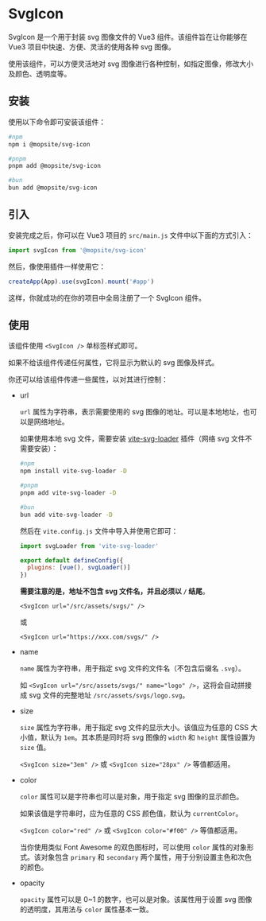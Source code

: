 # SvgIcon

SvgIcon 是一个用于封装 svg 图像文件的 Vue3 组件。该组件旨在让你能够在 Vue3 项目中快速、方便、灵活的使用各种 svg 图像。

使用该组件，可以方便灵活地对 svg 图像进行各种控制，如指定图像，修改大小及颜色、透明度等。

## 安装

使用以下命令即可安装该组件：

```sh
#npm
npm i @mopsite/svg-icon

#pnpm
pnpm add @mopsite/svg-icon

#bun
bun add @mopsite/svg-icon
```

## 引入

安装完成之后，你可以在 Vue3 项目的 `src/main.js` 文件中以下面的方式引入：

```js
import svgIcon from '@mopsite/svg-icon'
```

然后，像使用插件一样使用它：

```js
createApp(App).use(svgIcon).mount('#app')
```

这样，你就成功的在你的项目中全局注册了一个 SvgIcon 组件。

## 使用

该组件使用 `<SvgIcon />` 单标签样式即可。

如果不给该组件传递任何属性，它将显示为默认的 svg 图像及样式。

你还可以给该组件传递一些属性，以对其进行控制：

- url

  `url` 属性为字符串，表示需要使用的 svg 图像的地址。可以是本地地址，也可以是网络地址。

  如果使用本地 svg 文件，需要安装 [vite-svg-loader](https://github.com/jpkleemans/vite-svg-loader) 插件（网络 svg 文件不需要安装）：

  ```sh
  #npm
  npm install vite-svg-loader -D

  #pnpm
  pnpm add vite-svg-loader -D

  #bun
  bun add vite-svg-loader -D
  ```

  然后在 `vite.config.js` 文件中导入并使用它即可：

  ```js
  import svgLoader from 'vite-svg-loader'

  export default defineConfig({
    plugins: [vue(), svgLoader()]
  })
  ```

  **需要注意的是，地址不包含 svg 文件名，并且必须以 `/` 结尾**。

  `<SvgIcon url="/src/assets/svgs/" />`

  或

  `<SvgIcon url="https://xxx.com/svgs/" />`

- name

  `name` 属性为字符串，用于指定 svg 文件的文件名（不包含后缀名 `.svg`）。

  如 `<SvgIcon url="/src/assets/svgs/" name="logo" />`，这将会自动拼接成 svg 文件的完整地址 `/src/assets/svgs/logo.svg`。

- size

  `size` 属性为字符串，用于指定 svg 文件的显示大小。该值应为任意的 CSS 大小值，默认为 `1em`。其本质是同时将 svg 图像的 `width` 和 `height` 属性设置为 `size` 值。

  `<SvgIcon size="3em" />` 或 `<SvgIcon size="28px" />` 等值都适用。

- color

  `color` 属性可以是字符串也可以是对象，用于指定 svg 图像的显示颜色。

  如果该值是字符串时，应为任意的 CSS 颜色值，默认为 `currentColor`。

  `<SvgIcon color="red" />` 或 `<SvgIcon color="#f00" />` 等值都适用。

  当你使用类似 Font Awesome 的双色图标时，可以使用 `color` 属性的对象形式。该对象包含 `primary` 和 `secondary` 两个属性，用于分别设置主色和次色的颜色。

- opacity

  `opacity` 属性可以是 0~1 的数字，也可以是对象。该属性用于设置 svg 图像的透明度，其用法与 `color` 属性基本一致。
